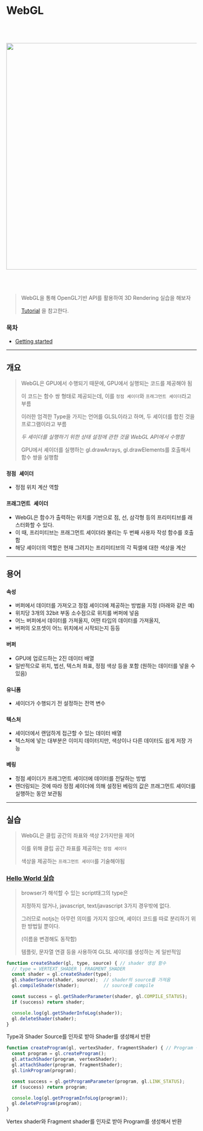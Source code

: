 # WebGL

<img src="https://user-images.githubusercontent.com/22098393/170988279-a8b4ed8b-0a1d-44df-96cc-2553b7b055b3.png" width="600" style="margin: 50px 0"/>

> WebGL을 통해 OpenGL기반 API를 활용하여 3D Rendering 실습을 해보자
> 
> [Tutorial](https://developer.mozilla.org/ko/docs/Web/API/WebGL_API/Tutorial) 을 참고한다.

### 목차
- [Getting started]()

---
## 개요
> WebGL은 GPU에서 수행되기 때문에, GPU에서 실행되는 코드를 제공해야 됨
> 
> 이 코드는 함수 쌍 형태로 제공되는데, 이를 `정점 셰이더`와 `프래그먼트 셰이더`라고 부름
> 
> 이러한 엄격한 Type을 가지는 언어를 GLSL이라고 하며, 두 셰이더를 합친 것을 프로그램이라고 부름
> 
> _두 셰이더를 실행하기 위한 상태 설정에 관한 것을 WebGL API에서 수행함_
> 
> GPU에서 셰이더를 실행하는 gl.drawArrays, gl.drawElements를 호출해서 함수 쌍을 실행함

### `정점 셰이더`

- 정점 위치 계산 역할 

### `프래그먼트 셰이더`

- WebGL은 함수가 출력하는 위치를 기반으로 점, 선, 삼각형 등의 프리미티브를 래스터화할 수 있다.
- 이 때, 프리미티브는 프래그먼트 셰이더라 불리는 두 번째 사용자 작성 함수를 호출함 
- 해당 셰이더의 역할은 현재 그려지는 프리미티브의 각 픽셀에 대한 색상을 계산

---
## 용어

### `속성`
- 버퍼에서 데이터를 가져오고 정점 셰이더에 제공하는 방법을 지정 (아래와 같은 예)
- 위치당 3개의 32bit 부동 소수점으로 위치를 버퍼에 넣음
- 어느 버퍼에서 데이터를 가져올지, 어떤 타입의 데이터를 가져올지,
- 버퍼의 오프셋이 어느 위치에서 시작되는지 등등

### `버퍼`
- GPU에 업로드하는 2진 데이터 배열
- 일반적으로 위치, 법선, 텍스처 좌표, 정점 색상 등을 포함 (원하는 데이터를 넣을 수 있음)

### `유니폼`
- 셰이더가 수행되기 전 설정하는 전역 변수

### `텍스처`
- 셰이더에서 랜덤하게 접근할 수 있는 데이터 배열
- 텍스처에 넣는 대부분은 이미지 데이터지만, 색상이나 다른 데이터도 쉽게 저장 가능

### `베링`
- 정점 셰이더가 프래그먼트 셰이더에 데이터를 전달하는 방법
- 렌더링되는 것에 따라 정점 셰이더에 의해 설정된 베링의 값은 프래그먼트 셰이더를 실행하는 동안 보관됨

---
## 실습

> WebGL은 클립 공간의 좌표와 색상 2가지만을 제어
> 
> 이를 위해 클립 공간 좌표를 제공하는 `정점 셰이더`
> 
> 색상을 제공하는 `프래그먼트 셰이더`를 기술해야됨

### [Hello World 실습](https://github.com/asci-00/TIL/blob/main/webgl/src/figure_webgl.html)

> browser가 해석할 수 있는 script태그의 type은 
> 
> 지정하지 않거나, javascript, text/javascript 3가지 경우밖에 없다.  
> 
> 그러므로 notjs는 아무런 의미를 가지지 않으며, 셰이더 코드를 따로 분리하기 위한 방법일 뿐이다.
> 
> (이름을 변경해도 동작함)
> 
> 템플릿, 문자열 연결 등을 사용하여 GLSL 셰이더를 생성하는 게 일반적임

```javascript
function createShader(gl, type, source) { // shader 생성 함수
  // type = VERTEXT_SHADER | FRAGMENT_SHADER
  const shader = gl.createShader(type);
  gl.shaderSource(shader, source);  // shader의 source를 가져옴
  gl.compileShader(shader);         // source를 compile

  const success = gl.getShaderParameter(shader, gl.COMPILE_STATUS);
  if (success) return shader;

  console.log(gl.getShaderInfoLog(shader));
  gl.deleteShader(shader);
}
```
Type과 Shader Source를 인자로 받아 Shader를 생성해서 반환


```javascript
function createProgram(gl, vertexShader, fragmentShader) { // Program 생성 함수
  const program = gl.createProgram();
  gl.attachShader(program, vertexShader);
  gl.attachShader(program, fragmentShader);
  gl.linkProgram(program);

  const success = gl.getProgramParameter(program, gl.LINK_STATUS);
  if (success) return program;

  console.log(gl.getProgramInfoLog(program));
  gl.deleteProgram(program);
}
```
Vertex shader와 Fragment shader를 인자로 받아 Program를 생성해서 반환


